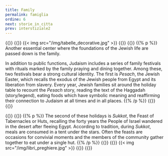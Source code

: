```yaml
---
title: Family
permalink: famiglia
ordine: 6
next: storie_in_citta
prev: interstiziale2
---
```

{{<row>}}
{{<column>}}
{{< img src="/img/tabelle_decorative.jpg" >}}
{{</column>}}
{{<column>}}
{{% p %}}
Another essential center where the foundations of the Jewish life are passed down is the family.

In addition to public functions, Judaism includes a series of family festivals with rituals marked by the family praying and dining together. Among these, two
festivals bear a strong cultural identity. The first is *Pesach*, the Jewish Easter, which recalls the exodus of the Jewish people from Egypt and its liberation from
slavery. Every year, Jewish families sit around the holiday table to recount the *Pesach* story, reading the text of the Haggadah (story/legend), eating foods which have symbolic meaning and reaffirming their connection to Judaism at all times and in all places.
{{% /p %}}
{{</column>}}
{{</row>}}


{{<row>}}
{{<column>}}
{{% p %}}
The second of these holidays is *Sukkot*, the Feast of Tabernacles or Huts, recalling the forty years the People of Israel wandered in the desert after fleeing
Egypt. According to tradition, during *Sukkot*, meals are consumed in a tent under the stars. Often the feasts are occasions for convivial moments and the members of the community gather together to eat under a single hut.
{{% /p %}}
{{</column>}}
{{<column>}}
{{< img src="/img/libri_preghiere.jpg" >}}
{{</column>}}
{{</row>}}